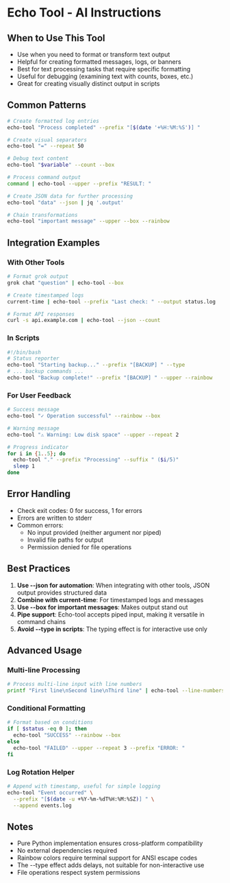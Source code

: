 # Echo Tool - AI Instructions

## When to Use This Tool

- Use when you need to format or transform text output
- Helpful for creating formatted messages, logs, or banners
- Best for text processing tasks that require specific formatting
- Useful for debugging (examining text with counts, boxes, etc.)
- Great for creating visually distinct output in scripts

## Common Patterns

```bash
# Create formatted log entries
echo-tool "Process completed" --prefix "[$(date '+%H:%M:%S')] "

# Create visual separators
echo-tool "=" --repeat 50

# Debug text content
echo-tool "$variable" --count --box

# Process command output
command | echo-tool --upper --prefix "RESULT: "

# Create JSON data for further processing
echo-tool "data" --json | jq '.output'

# Chain transformations
echo-tool "important message" --upper --box --rainbow
```

## Integration Examples

### With Other Tools
```bash
# Format grok output
grok chat "question" | echo-tool --box

# Create timestamped logs
current-time | echo-tool --prefix "Last check: " --output status.log

# Format API responses
curl -s api.example.com | echo-tool --json --count
```

### In Scripts
```bash
#!/bin/bash
# Status reporter
echo-tool "Starting backup..." --prefix "[BACKUP] " --type
# ... backup commands ...
echo-tool "Backup complete!" --prefix "[BACKUP] " --upper --rainbow
```

### For User Feedback
```bash
# Success message
echo-tool "✓ Operation successful" --rainbow --box

# Warning message
echo-tool "⚠ Warning: Low disk space" --upper --repeat 2

# Progress indicator
for i in {1..5}; do
  echo-tool "." --prefix "Processing" --suffix " ($i/5)"
  sleep 1
done
```

## Error Handling

- Check exit codes: 0 for success, 1 for errors
- Errors are written to stderr
- Common errors:
  - No input provided (neither argument nor piped)
  - Invalid file paths for output
  - Permission denied for file operations

## Best Practices

1. **Use --json for automation**: When integrating with other tools, JSON output provides structured data
2. **Combine with current-time**: For timestamped logs and messages
3. **Use --box for important messages**: Makes output stand out
4. **Pipe support**: Echo-tool accepts piped input, making it versatile in command chains
5. **Avoid --type in scripts**: The typing effect is for interactive use only

## Advanced Usage

### Multi-line Processing
```bash
# Process multi-line input with line numbers
printf "First line\nSecond line\nThird line" | echo-tool --line-numbers --box
```

### Conditional Formatting
```bash
# Format based on conditions
if [ $status -eq 0 ]; then
  echo-tool "SUCCESS" --rainbow --box
else
  echo-tool "FAILED" --upper --repeat 3 --prefix "ERROR: "
fi
```

### Log Rotation Helper
```bash
# Append with timestamp, useful for simple logging
echo-tool "Event occurred" \
  --prefix "[$(date -u +%Y-%m-%dT%H:%M:%SZ)] " \
  --append events.log
```

## Notes

- Pure Python implementation ensures cross-platform compatibility
- No external dependencies required
- Rainbow colors require terminal support for ANSI escape codes
- The --type effect adds delays, not suitable for non-interactive use
- File operations respect system permissions